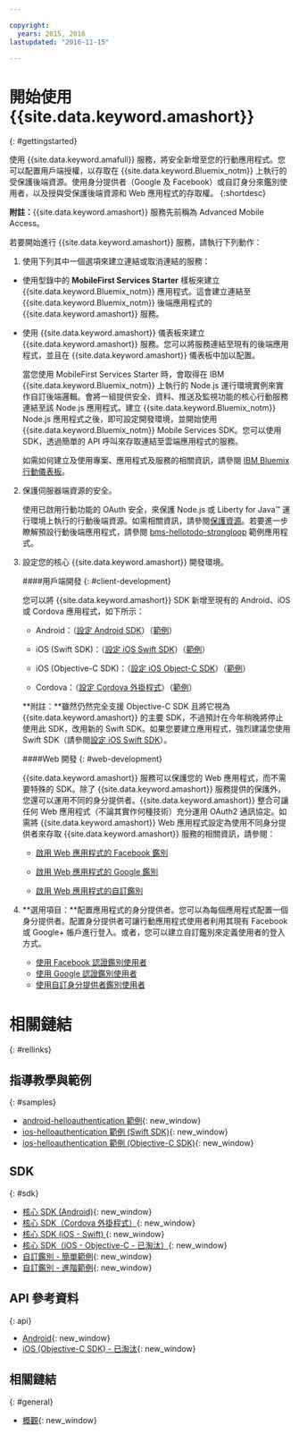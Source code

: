 ```yaml
---

copyright:
  years: 2015, 2016
lastupdated: "2016-11-15"

---
```


# 開始使用 {{site.data.keyword.amashort}}
{: #gettingstarted}

使用 {{site.data.keyword.amafull}} 服務，將安全新增至您的行動應用程式。您可以配置用戶端授權，以存取在 {{site.data.keyword.Bluemix_notm}} 上執行的受保護後端資源。使用身分提供者（Google 及 Facebook）或自訂身分來鑑別使用者，以及授與受保護後端資源和 Web 應用程式的存取權。
{:shortdesc}

**附註：**{{site.data.keyword.amashort}} 服務先前稱為 Advanced Mobile Access。


若要開始進行 {{site.data.keyword.amashort}} 服務，請執行下列動作：

1. 使用下列其中一個選項來建立連結或取消連結的服務：
 * 使用型錄中的 **MobileFirst Services Starter** 樣板來建立 {{site.data.keyword.Bluemix_notm}} 應用程式。這會建立連結至 {{site.data.keyword.Bluemix_notm}} 後端應用程式的 {{site.data.keyword.amashort}} 服務。
 * 使用 {{site.data.keyword.amashort}} 儀表板來建立 {{site.data.keyword.amashort}} 服務。您可以將服務連結至現有的後端應用程式，並且在 {{site.data.keyword.amashort}} 儀表板中加以配置。

   當您使用 MobileFirst Services Starter 時，會取得在 IBM {{site.data.keyword.Bluemix_notm}} 上執行的 Node.js 運行環境實例來實作自訂後端邏輯。會將一組提供安全、資料、推送及監視功能的核心行動服務連結至該 Node.js 應用程式。建立 {{site.data.keyword.Bluemix_notm}} Node.js 應用程式之後，即可設定開發環境，並開始使用 {{site.data.keyword.Bluemix_notm}} Mobile Services SDK。您可以使用 SDK，透過簡單的 API 呼叫來存取連結至雲端應用程式的服務。

	如需如何建立及使用專案、應用程式及服務的相關資訊，請參閱 [IBM Bluemix 行動儀表板](https://console.{DomainName}/docs/mobile/index.html)。

2. 保護伺服器端資源的安全。

   使用已啟用行動功能的 OAuth 安全，來保護 Node.js 或 Liberty for Java&trade; 運行環境上執行的行動後端資源。如需相關資訊，請參閱[保護資源](protecting-resources.html)。若要進一步瞭解預設行動後端應用程式，請參閱 [bms-hellotodo-strongloop](https://github.com/ibm-bluemix-mobile-services/bms-hellotodo-strongloop) 範例應用程式。

3. 設定您的核心 {{site.data.keyword.amashort}} 開發環境。

	####用戶端開發
   {: #client-development}

	您可以將 {{site.data.keyword.amashort}} SDK 新增至現有的 Android、iOS 或 Cordova 應用程式，如下所示：
   * Android：（[設定 Android SDK](getting-started-android.html)）（[範例](https://github.com/ibm-bluemix-mobile-services/bms-samples-android-helloauthentication)）

   * iOS (Swift SDK)：（[設定 iOS Swift SDK](getting-started-ios-swift-sdk.html)）（[範例](https://github.com/ibm-bluemix-mobile-services/bms-samples-swift-helloauthentication)）

   * iOS (Objective-C SDK)：（[設定 iOS Object-C SDK](getting-started-ios.html)）（[範例](https://github.com/ibm-bluemix-mobile-services/bms-samples-ios-helloauthentication)）

   * Cordova：（[設定 Cordova 外掛程式](getting-started-cordova.html)）（[範例](https://github.com/ibm-bluemix-mobile-services/bms-samples-cordova-helloauthentication)）

   **附註：**雖然仍然完全支援 Objective-C SDK 且將它視為 {{site.data.keyword.amashort}} 的主要 SDK，不過預計在今年稍晚將停止使用此 SDK，改用新的 Swift SDK。如果您要建立應用程式，強烈建議您使用 Swift SDK（請參閱[設定 iOS Swift SDK](getting-started-ios-swift-sdk.html)）。

	####Web 開發
   {: #web-development}

   {{site.data.keyword.amashort}} 服務可以保護您的 Web 應用程式，而不需要特殊的 SDK。除了 {{site.data.keyword.amashort}} 服務提供的保護外，您還可以運用不同的身分提供者。{{site.data.keyword.amashort}} 整合可讓任何 Web 應用程式（不論其實作何種技術）充分運用 OAuth2 通訊協定。如需將 {{site.data.keyword.amashort}} Web 應用程式設定為使用不同身分提供者來存取 {{site.data.keyword.amashort}} 服務的相關資訊，請參閱：

    * [啟用 Web 應用程式的 Facebook 鑑別](facebook-auth-web.html)

    * [啟用 Web 應用程式的 Google 鑑別](google-auth-web.html)

    * [啟用 Web 應用程式的自訂鑑別](custom-auth-web.html)

4. **選用項目：**配置應用程式的身分提供者。您可以為每個應用程式配置一個身分提供者。配置身分提供者可讓行動應用程式使用者利用其現有 Facebook 或 Google+ 帳戶進行登入。或者，您可以建立自訂鑑別來定義使用者的登入方式。
   * [使用 Facebook 認證鑑別使用者](facebook-auth-overview.html)
   * [使用 Google 認證鑑別使用者](google-auth-overview.html)
   * [使用自訂身分提供者鑑別使用者](custom-auth.html)


# 相關鏈結
{: #rellinks}

## 指導教學與範例
{: #samples}
* [android-helloauthentication 範例](https://github.com/ibm-bluemix-mobile-services/bms-samples-android-helloauthentication){: new_window}
* [ios-helloauthentication 範例 (Swift SDK)](https://github.com/ibm-bluemix-mobile-services/bms-samples-swift-helloauthentication){: new_window}
* [ios-helloauthentication 範例 (Objective-C SDK)](https://github.com/ibm-bluemix-mobile-services/bms-samples-ios-helloauthentication){: new_window}

## SDK
{: #sdk}
* [核心 SDK (Android)](https://github.com/ibm-bluemix-mobile-services/bms-clientsdk-android-core){: new_window}
* [核心 SDK（Cordova 外掛程式）](https://github.com/ibm-bluemix-mobile-services/bms-clientsdk-cordova-plugin-core){: new_window}
* [核心 SDK (iOS - Swift) ](https://github.com/ibm-bluemix-mobile-services/bms-clientsdk-swift-core){: new_window}
* [核心 SDK（iOS - Objective-C - 已淘汰）](https://hub.jazz.net/git/bluemixmobilesdk/imf-ios-sdk/archive?revstr=master){: new_window}
* [自訂鑑別 - 簡單範例](https://github.com/ibm-bluemix-mobile-services/bms-mca-custom-identity-provider-sample){: new_window}
* [自訂鑑別 - 進階範例](https://github.com/ibm-bluemix-mobile-services/bms-mca-custom-identity-provider-with-user-management){: new_window}

## API 參考資料
{: api}
* [Android](https://console.{DomainName}/docs/api/content/api/mobilefirst/android/core-api-doc/overview-summary.html){: new_window}
* [iOS (Objective-C SDK) - 已淘汰](https://console.{DomainName}/docs/api/content/api/mobilefirst/ios/IMFCore_api-doc/html/index.html){: new_window}


## 相關鏈結
{: #general}
* [概觀](overview.html){: new_window}
